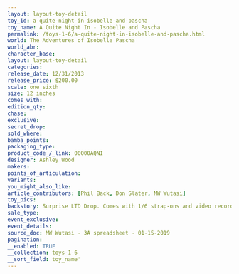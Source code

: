 ```yaml
---
layout: layout-toy-detail 
toy_id: a-quite-night-in-isobelle-and-pascha
toy_name: A Quite Night In - Isobelle and Pascha
permalink: /toys-1-6/a-quite-night-in-isobelle-and-pascha.html
world: The Adventures of Isobelle Pascha
world_abr: 
character_base: 
layout: layout-toy-detail
categories: 
release_date: 12/31/2013
release_price: $200.00 
scale: one sixth
size: 12 inches
comes_with: 
edition_qty: 
chase: 
exclusive: 
secret_drop: 
sold_where: 
bamba_points: 
packaging_type: 
product_code_/_link: 00000AQNI
designer: Ashley Wood
makers: 
points_of_articulation: 
variants: 
you_might_also_like: 
article_contributors: [Phil Back, Don Slater, MW Wutasi]
toy_pics: 
backstory: Surprise LTD Drop. Comes with 1/6 strap-ons and video recorder
sale_type: 
event_exclusive: 
event_details: 
source_doc: MW Wutasi - 3A spreadsheet - 01-15-2019
pagination: 
__enabled: TRUE
__collection: toys-1-6
__sort_field: toy_name'
---
```


